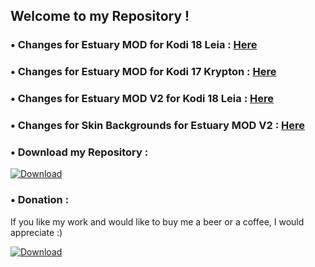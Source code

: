 ## Welcome to my Repository !


### • Changes for Estuary MOD for Kodi 18 Leia : [Here](https://raw.githubusercontent.com/Guilouz/repository.guilouz/master/skin.estuary.mod.kodi18/changelog.txt)


### • Changes for Estuary MOD for Kodi 17 Krypton : [Here](https://raw.githubusercontent.com/Guilouz/repository.guilouz/master/skin.estuary.mod/changelog.txt)


### • Changes for Estuary MOD V2 for Kodi 18 Leia : [Here](https://raw.githubusercontent.com/Guilouz/repository.guilouz/master/skin.estuary.modv2/changelog.txt)


### • Changes for Skin Backgrounds for Estuary MOD V2 : [Here](https://raw.githubusercontent.com/Guilouz/repository.guilouz/master/resource.images.skinbackgrounds.estuarymod/changelog.txt)


### • Download my Repository :

[ ![Download](http://i.imgur.com/L5Bov8X.png) ](https://github.com/Guilouz/repository.guilouz/raw/master/_repo/repository.guilouz/repository.guilouz-1.0.3.zip)

### • Donation :

If you like my work and would like to buy me a beer or a coffee, I would appreciate :)

[ ![Download](http://i.imgur.com/XRmqzTX.png) ](https://pledgie.com/campaigns/29797)